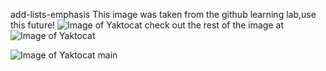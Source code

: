 add-lists-emphasis
This image was taken from the github learning lab,use this future!
![Image of Yaktocat](https://octodex.github.com/images/yaktocat.png)
check out the rest of the image at ![Image of Yaktocat](https://octodex.github.com/images/yaktocat.png)

![Image of Yaktocat](https://octodex.github.com/images/yaktocat.png)
 main

